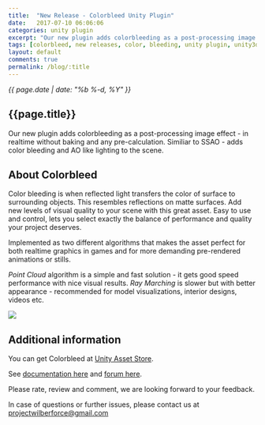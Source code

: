 ```yaml
---
title:  "New Release - Colorbleed Unity Plugin"
date:   2017-07-10 06:06:06
categories: unity plugin
excerpt: "Our new plugin adds colorbleeding as a post-processing image effect - in realtime without baking and any pre-calculation"
tags: [colorbleed, new releases, color, bleeding, unity plugin, unity3d]
layout: default
comments: true
permalink: /blog/:title
---
```


<time datetime="{{ page.date | date_to_xmlschema }}">
  <em>{{ page.date | date: "%b %-d, %Y" }}</em>
</time>

## {{page.title}}

Our new plugin adds colorbleeding as a post-processing image effect - in realtime without baking and any pre-calculation. Similiar to SSAO - adds color bleeding and AO like lighting to the scene.

## About Colorbleed

Color bleeding is when reflected light transfers the color of surface to surrounding objects. This resembles reflections on matte surfaces. Add new levels of visual quality to your scene with this great asset. Easy to use and control, lets you select exactly the balance of performance and quality your project deserves.

Implemented as two different algorithms that makes the asset perfect for both realtime graphics in games and for more demanding pre-rendered animations or stills.

*Point Cloud* algorithm is a simple and fast solution - it gets good speed performance with nice visual results. *Ray Marching* is slower but with better appearance - recommended for model visualizations, interior designs, videos etc.

![]({{site.baseurl}}/images/colorbleed.png)

## Additional information

You can get Colorbleed at [Unity Asset Store](https://www.assetstore.unity3d.com/en/#!/content/85066).

See [documentation here](https://projectwilberforce.github.io/colorbleed/) and [forum here](https://forum.unity3d.com/threads/colorbleed-image-effect.473033/).

Please rate, review and comment, we are looking forward to your feedback.

In case of questions or further issues, please contact us at <projectwilberforce@gmail.com>
